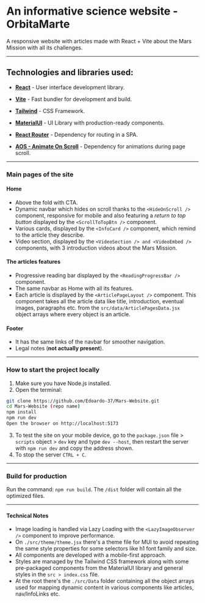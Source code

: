 # An informative science website - OrbitaMarte

A responsive website with articles made with React + Vite about the Mars Mission with all its challenges.

---
## Technologies and libraries used:

- **[React](https://reactjs.org/)** - User interface development library.

- **[Vite](https://vitejs.dev/)** - Fast bundler for development and build.

- **[Tailwind](https://tailwindcss.com/)** - CSS Framework.

- **[MaterialUI](https://mui.com/)** - UI Library with production-ready components.

- **[React Router](https://reactrouter.com/home)** - Dependency for routing in a SPA.

- **[AOS - Animate On Scroll](https://michalsnik.github.io/aos/)** - Dependency for animations during page scroll.
---

### Main pages of the site

#### Home
- Above the fold with CTA.
- Dynamic navbar which hides on scroll thanks to the ```<HideOnScroll />```  component, responsive for mobile and also featuring a _return to top button_ displayed by the ```<ScrollToTopBtn />```  component.
- Various cards, displayed by the ```<InfoCard />```  component, which remind to the article they describe.
- Video section, displayed by the ```<VideoSection /> and <VideoEmbed />```  components, with 3 introduction videos about the Mars Mission.

#### The articles features
- Progressive reading bar displayed by the ```<ReadingProgressBar />``` component.
- The same navbar as Home with all its features.
- Each article is displayed by the ```<ArticlePageLayout />``` component. This component takes all the article data like title, introduction, eventual images, paragraphs etc. from the ```src/data/ArticlePagesData.jsx ``` object arrays where every object is an article.

#### Footer
- It has the same links of the navbar for smoother navigation.
- Legal notes (**not actually present**).

---
### How to start the project locally

1. Make sure you have Node.js installed.
2. Open the terminal:

```bash
git clone https://github.com/Edoardo-37/Mars-Website.git
cd Mars-Website (repo name)
npm install
npm run dev
Open the browser on http://localhost:5173
```
3. To test the site on your mobile device, go to the `package.json` file > `scripts` object > `dev` key and type `dev --host`, then restart the server with `npm run dev` and copy the address shown.
4. To stop the server `CTRL + C`.

---
### Build for production
Run the command: `npm run build`.
The `/dist` folder will contain all the optimized files.

---
#### Technical Notes
- Image loading is handled via Lazy Loading with the `<LazyImageObserver />` component to improve performance.
- On `./src/theme/theme.jsx` there's a theme file for MUI to avoid repeating the same style properties for some selectors like h1 font family and size.
- All components are developed with a mobile-first approach.
- Styles are managed by the Tailwind CSS framework along with some pre-packaged components from the MaterialUI library and general styles in the `src > index.css` file.
- At the root there's the `./src/Data` folder containing all the object arrays used for mapping dynamic content in various components like articles, nav/InfoLinks etc.